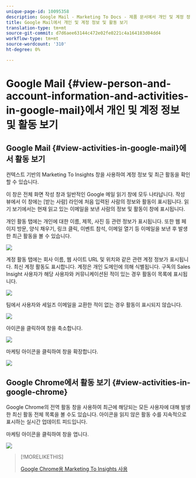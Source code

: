 ```yaml
---
unique-page-id: 10095358
description: Google Mail - Marketing To Docs - 제품 문서에서 개인 및 계정 정보 및 활동 보기
title: Google Mail에서 개인 및 계정 정보 및 활동 보기
translation-type: tm+mt
source-git-commit: d7d6aee63144c472e02fe0221c4a164183d04dd4
workflow-type: tm+mt
source-wordcount: '310'
ht-degree: 0%

---
```



# Google Mail {#view-person-and-account-information-and-activities-in-google-mail}에서 개인 및 계정 정보 및 활동 보기

## Google Mail {#view-activities-in-google-mail}에서 활동 보기

컨텍스트 기반의 Marketing To Insights 창을 사용하여 계정 정보 및 최근 활동을 확인할 수 있습니다.

이 창은 전체 화면 작성 창과 일반적인 Google 메일 읽기 창에 모두 나타납니다. 작성 뷰에서 이 창에는 [받는 사람] 라인에 처음 입력된 사람의 정보와 활동이 표시됩니다. 읽기 보기에서는 현재 읽고 있는 이메일을 보낸 사람의 정보 및 활동이 창에 표시됩니다.

개인 활동 탭에는 개인에 대한 이름, 제목, 사진 등 관련 정보가 표시됩니다. 또한 웹 페이지 방문, 양식 채우기, 링크 클릭, 이벤트 참석, 이메일 열기 등 이메일을 보낸 후 발생한 최근 활동을 볼 수 있습니다.

![](assets/1.png)

계정 활동 탭에는 회사 이름, 웹 사이트 URL 및 위치와 같은 관련 계정 정보가 표시됩니다. 최신 계정 활동도 표시합니다. 계정은 개인 도메인에 의해 식별됩니다. 구독의 Sales Insight 사용자가 해당 사용자와 커뮤니케이션된 적이 있는 경우 활동이 목록에 표시됩니다.

![](assets/2.png)

팀에서 사용자와 세일즈 이메일을 교환한 적이 없는 경우 활동이 표시되지 않습니다.

![](assets/3.png)

아이콘을 클릭하여 창을 축소합니다.

![](assets/4.png)

마케팅 아이콘을 클릭하여 창을 확장합니다.

![](assets/image2015-10-6-15-3a43-3a22.png)

## Google Chrome에서 활동 보기 {#view-activities-in-google-chrome}

Google Chrome의 전역 활동 창을 사용하여 최근에 해당되는 모든 사용자에 대해 발생한 최신 활동 전체 목록을 볼 수도 있습니다. 아이콘을 읽지 않은 활동 수를 지속적으로 표시하는 실시간 업데이트 피드입니다.

마케팅 아이콘을 클릭하여 창을 엽니다.

![](assets/image2015-10-6-15-3a32-3a52.png)

>[!MORELIKETHIS]
>
>[Google Chrome용 Marketing To Insights 사용](using-marketo-insights-for-google-chrome.md)

